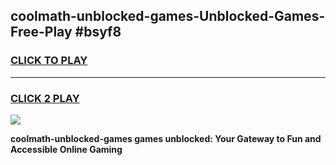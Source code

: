 
## coolmath-unblocked-games-Unblocked-Games-Free-Play #bsyf8
<h3>
<a href="https://us.freeplayer.one?title=coolmath-unblocked-games&ref=9M">CLICK TO PLAY</a></h3>
<hr>

<h3>
<a href="https://us.freeplayer.one?title=coolmath-unblocked-games&ref=9M">CLICK 2 PLAY</a>
  
</h3>

<a href="https://us.freeplayer.one?title=coolmath-unblocked-games&ref=9M"><img src="https://clearcache.store/games.png"></a>


**coolmath-unblocked-games games unblocked: Your Gateway to Fun and Accessible Online Gaming**

